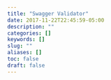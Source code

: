 ```yaml
---
title: "Swagger Validator"
date: 2017-11-22T22:45:59-05:00
description: ""
categories: []
keywords: []
slug: ""
aliases: []
toc: false
draft: false
---
```

